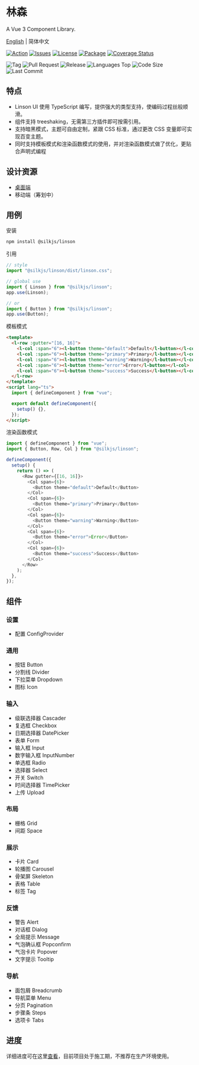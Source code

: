# 林森

A Vue 3 Component Library.

[English](./README.md) | 简体中文

[![Action](https://img.shields.io/github/workflow/status/silkjs/linson/main-action)](https://github.com/silkjs/linson/actions)
[![Issues](https://img.shields.io/github/issues-raw/silkjs/linson)](https://github.com/silkjs/linson/issues)
[![License](https://img.shields.io/github/license/silkjs/linson)](https://github.com/silkjs/linson/blob/main/LICENSE)
[![Package](https://img.shields.io/npm/v/@silkjs/linson)](https://www.npmjs.com/package/@silkjs/linson)
[![Coverage Status](https://img.shields.io/coveralls/github/silkjs/linson)](https://coveralls.io/github/silkjs/linson)

![Tag](https://img.shields.io/github/tag/silkjs/linson.svg)
![Pull Request](https://img.shields.io/github/issues-pr/silkjs/linson.svg)
![Release](https://img.shields.io/github/release/silkjs/linson.svg)
![Languages Top](https://img.shields.io/github/languages/top/silkjs/linson.svg)
![Code Size](https://img.shields.io/github/languages/code-size/silkjs/linson.svg)
![Last Commit](https://img.shields.io/github/last-commit/silkjs/linson.svg)

## 特点

- Linson UI 使用 TypeScript 编写，提供强大的类型支持，使编码过程丝般顺滑。
- 组件支持 treeshaking，无需第三方插件即可按需引用。
- 支持暗黑模式，主题可自由定制，紧跟 CSS 标准，通过更改 CSS 变量即可实现百变主题。
- 同时支持模板模式和渲染函数模式的使用，并对渲染函数模式做了优化，更贴合声明式编程

## 设计资源

- [桌面端](https://mastergo.com/file/60302553924982?source=link_share)
- 移动端（筹划中）

## 用例

安装

```bash
npm install @silkjs/linson
```

引用

```typescript
// style
import "@silkjs/linson/dist/linson.css";

// global use
import { Linson } from "@silkjs/linson";
app.use(Linson);

// or
import { Button } from "@silkjs/linson";
app.use(Button);
```

模板模式

```html
<template>
  <l-row :gutter="[16, 16]">
    <l-col :span="6"><l-button theme="default">Default</l-button></l-col>
    <l-col :span="6"><l-button theme="primary">Primary</l-button></l-col>
    <l-col :span="6"><l-button theme="warning">Warning</l-button></l-col>
    <l-col :span="6"><l-button theme="error">Error</l-button></l-col>
    <l-col :span="6"><l-button theme="success">Success</l-button></l-col>
  </l-row>
</template>
<script lang="ts">
  import { defineComponent } from "vue";

  export default defineComponent({
    setup() {},
  });
</script>
```

渲染函数模式

```typescript
import { defineComponent } from "vue";
import { Button, Row, Col } from "@silkjs/linson";

defineComponent({
  setup() {
    return () => (
      <Row gutter={[16, 16]}>
        <Col span={6}>
          <Button theme="default">Default</Button>
        </Col>
        <Col span={6}>
          <Button theme="primary">Primary</Button>
        </Col>
        <Col span={6}>
          <Button theme="warning">Warning</Button>
        </Col>
        <Col span={6}>
          <Button theme="error">Error</Button>
        </Col>
        <Col span={6}>
          <Button theme="success">Success</Button>
        </Col>
      </Row>
    );
  },
});
```

## 组件

### 设置

- 配置 ConfigProvider

### 通用

- 按钮 Button
- 分割线 Divider
- 下拉菜单 Dropdown
- 图标 Icon

### 输入

- 级联选择器 Cascader
- 复选框 Checkbox
- 日期选择器 DatePicker
- 表单 Form
- 输入框 Input
- 数字输入框 InputNumber
- 单选框 Radio
- 选择器 Select
- 开关 Switch
- 时间选择器 TimePicker
- 上传 Upload

### 布局

- 栅格 Grid
- 间距 Space

### 展示

- 卡片 Card
- 轮播图 Carousel
- 骨架屏 Skeleton
- 表格 Table
- 标签 Tag

### 反馈

- 警告 Alert
- 对话框 Dialog
- 全局提示 Message
- 气泡确认框 Popconfirm
- 气泡卡片 Popover
- 文字提示 Tooltip

### 导航

- 面包屑 Breadcrumb
- 导航菜单 Menu
- 分页 Pagination
- 步骤条 Steps
- 选项卡 Tabs

## 进度

详细进度可在这里[查看](./docs/progress.md)，目前项目处于施工期，不推荐在生产环境使用。

